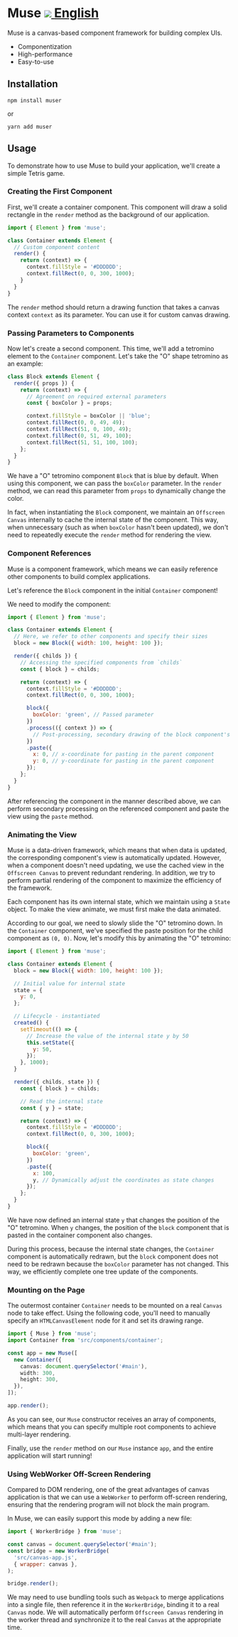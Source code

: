 # Muse <a href="https://www.npmjs.com/package/muser">   <img src="https://img.shields.io/npm/v/muser"/> </a>  [English](https://github.com/ymssx/muse/blob/master/README.md)

Muse is a canvas-based component framework for building complex UIs. 

- Componentization
- High-performance
- Easy-to-use

## Installation

```shell
npm install muser
```

or

```shell
yarn add muser
```

## Usage

To demonstrate how to use Muse to build your application, we'll create a simple Tetris game.

### Creating the First Component

First, we'll create a container component. This component will draw a solid rectangle in the `render` method as the background of our application.

```js
import { Element } from 'muse';

class Container extends Element {
  // Custom component content
  render() {
    return (context) => {
      context.fillStyle = '#DDDDDD';
      context.fillRect(0, 0, 300, 1000);
    }
  }
}
```

The `render` method should return a drawing function that takes a canvas context `context` as its parameter. You can use it for custom canvas drawing.

### Passing Parameters to Components

Now let's create a second component. This time, we'll add a tetromino element to the `Container` component. Let's take the "O" shape tetromino as an example:

```js
class Block extends Element {
  render({ props }) {
    return (context) => {
      // Agreement on required external parameters
      const { boxColor } = props;

      context.fillStyle = boxColor || 'blue';
      context.fillRect(0, 0, 49, 49);
      context.fillRect(51, 0, 100, 49);
      context.fillRect(0, 51, 49, 100);
      context.fillRect(51, 51, 100, 100);
    };
  }
}
```

We have a "O" tetromino component `Block` that is blue by default. When using this component, we can pass the `boxColor` parameter. In the `render` method, we can read this parameter from `props` to dynamically change the color.

In fact, when instantiating the `Block` component, we maintain an `Offscreen Canvas` internally to cache the internal state of the component. This way, when unnecessary (such as when `boxColor` hasn't been updated), we don't need to repeatedly execute the `render` method for rendering the view.

### Component References

Muse is a component framework, which means we can easily reference other components to build complex applications.

Let's reference the `Block` component in the initial `Container` component!

We need to modify the component:

```js
import { Element } from 'muse';

class Container extends Element {
  // Here, we refer to other components and specify their sizes
  block = new Block({ width: 100, height: 100 });

  render({ childs }) {
    // Accessing the specified components from `childs`
    const { block } = childs;

    return (context) => {
      context.fillStyle = '#DDDDDD';
      context.fillRect(0, 0, 300, 1000);

      block({
        boxColor: 'green', // Passed parameter
      })
      .process(({ context }) => {
        // Post-processing, secondary drawing of the block component's view.
      })
      .paste({
        x: 0, // x-coordinate for pasting in the parent component
        y: 0, // y-coordinate for pasting in the parent component
      });
    };
  }
}
```

After referencing the component in the manner described above, we can perform secondary processing on the referenced component and paste the view using the `paste` method.

### Animating the View

Muse is a data-driven framework, which means that when data is updated, the corresponding component's view is automatically updated. However, when a component doesn't need updating, we use the cached view in the `Offscreen Canvas` to prevent redundant rendering. In addition, we try to perform partial rendering of the component to maximize the efficiency of the framework.

Each component has its own internal state, which we maintain using a `State` object. To make the view animate, we must first make the data animated.

According to our goal, we need to slowly slide the "O" tetromino down. In the `Container` component, we've specified the paste position for the child component as `(0, 0)`. Now, let's modify this by animating the "O" tetromino:  

```js
import { Element } from 'muse';

class Container extends Element {
  block = new Block({ width: 100, height: 100 });

  // Initial value for internal state
  state = {
    y: 0,
  };

  // Lifecycle - instantiated
  created() {
    setTimeout(() => {
      // Increase the value of the internal state y by 50
      this.setState({
        y: 50,
      });
    }, 1000);
  }

  render({ childs, state }) {
    const { block } = childs;

    // Read the internal state
    const { y } = state;

    return (context) => {
      context.fillStyle = '#DDDDDD';
      context.fillRect(0, 0, 300, 1000);

      block({
        boxColor: 'green',
      })
      .paste({
        x: 100,
        y, // Dynamically adjust the coordinates as state changes
      });
    };
  }
}
```

We have now defined an internal state `y` that changes the position of the "O" tetromino. When `y` changes, the position of the `block` component that is pasted in the container component also changes.

During this process, because the internal state changes, the `Container` component is automatically redrawn, but the `block` component does not need to be redrawn because the `boxColor` parameter has not changed. This way, we efficiently complete one tree update of the components.

### Mounting on the Page

The outermost container `Container` needs to be mounted on a real `Canvas` node to take effect. Using the following code, you'll need to manually specify an `HTMLCanvasElement` node for it and set its drawing range.

```ts
import { Muse } from 'muse';
import Container from 'src/components/container';

const app = new Muse([
  new Container({
    canvas: document.querySelector('#main'),
    width: 300,
    height: 300,
  }),
]);

app.render();
```

As you can see, our `Muse` constructor receives an array of components, which means that you can specify multiple root components to achieve multi-layer rendering.

Finally, use the `render` method on our `Muse` instance `app`, and the entire application will start running!

### Using WebWorker Off-Screen Rendering

Compared to DOM rendering, one of the great advantages of canvas application is that we can use a `WebWorker` to perform off-screen rendering, ensuring that the rendering program will not block the main program.

In Muse, we can easily support this mode by adding a new file:

```js
import { WorkerBridge } from 'muse';

const canvas = document.querySelector('#main');
const bridge = new WorkerBridge(
  'src/canvas-app.js',
  { wrapper: canvas },
);

bridge.render();
```

We may need to use bundling tools such as `Webpack` to merge applications into a single file, then reference it in the `WorkerBridge`, binding it to a real `Canvas` node. We will automatically perform `Offscreen Canvas` rendering in the worker thread and synchronize it to the real `Canvas` at the appropriate time.

